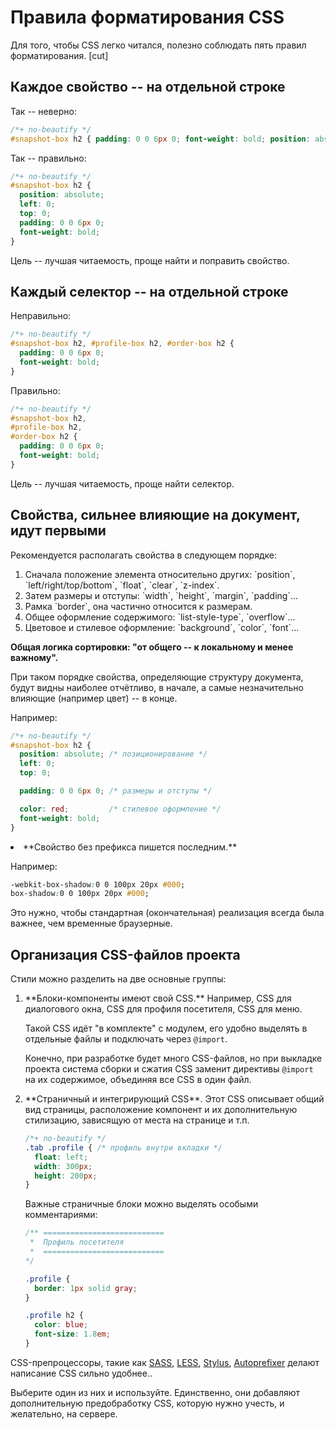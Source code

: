 # Правила форматирования CSS

Для того, чтобы CSS легко читался, полезно соблюдать пять правил форматирования.
[cut]

## Каждое свойство -- на отдельной строке

Так -- неверно:

```css
/*+ no-beautify */
#snapshot-box h2 { padding: 0 0 6px 0; font-weight: bold; position: absolute; left: 0; top: 0; }
```

Так -- правильно:

```css
/*+ no-beautify */
#snapshot-box h2 {
  position: absolute;
  left: 0;
  top: 0;
  padding: 0 0 6px 0; 
  font-weight: bold; 
}
```

Цель -- лучшая читаемость, проще найти и поправить свойство.

## Каждый селектор -- на отдельной строке

Неправильно:

```css
/*+ no-beautify */
#snapshot-box h2, #profile-box h2, #order-box h2 {
  padding: 0 0 6px 0; 
  font-weight: bold; 
}
```

Правильно:

```css
/*+ no-beautify */
#snapshot-box h2, 
#profile-box h2, 
#order-box h2 {
  padding: 0 0 6px 0; 
  font-weight: bold; 
}
```

Цель -- лучшая читаемость, проще найти селектор.

## Свойства, сильнее влияющие на документ, идут первыми

Рекомендуется располагать свойства в следующем порядке:
<ol>
<li>Сначала положение элемента относительно других: 
`position`, `left/right/top/bottom`, `float`, `clear`, `z-index`.</li>
<li>Затем размеры и отступы: 
`width`, `height`, `margin`, `padding`...</li>
<li>Рамка `border`, она частично относится к размерам.</li>
<li>Общее оформление содержимого: 
`list-style-type`, `overflow`...</li>
<li>Цветовое и стилевое оформление: 
`background`, `color`, `font`...</li>
</ol>

**Общая логика сортировки: "от общего -- к локальному и менее важному".**

При таком порядке свойства, определяющие структуру документа, будут видны наиболее отчётливо, в начале, а самые незначительно влияющие (например цвет) -- в конце.

Например:

```css
/*+ no-beautify */
#snapshot-box h2 {
  position: absolute; /* позиционирование */
  left: 0;
  top: 0;

  padding: 0 0 6px 0; /* размеры и отступы */

  color: red;         /* стилевое оформление */
  font-weight: bold;  
}
```

</li>
<li>**Свойство без префикса пишется последним.**

Например:

```css
-webkit-box-shadow:0 0 100px 20px #000;
box-shadow:0 0 100px 20px #000;
```

Это нужно, чтобы стандартная (окончательная) реализация всегда была важнее, чем временные браузерные. 
</li>

## Организация CSS-файлов проекта

Стили можно разделить на две основные группы:
<ol>
<li>**Блоки-компоненты имеют свой CSS.** Например, CSS для диалогового окна, CSS для профиля посетителя, CSS для меню.

Такой CSS идёт "в комплекте" с модулем, его удобно выделять в отдельные файлы и подключать через `@import`. 

Конечно, при разработке будет много CSS-файлов, но при выкладке проекта система сборки и сжатия CSS заменит директивы `@import` на их содержимое, объединяя все CSS в один файл.
</li>
<li>**Страничный и интегрирующий CSS**.
Этот CSS описывает общий вид страницы, расположение компонент и их дополнительную стилизацию, зависящую от места на странице и т.п.

```css
/*+ no-beautify */
.tab .profile { /* профиль внутри вкладки */
  float: left;
  width: 300px;
  height: 200px;
}
```

Важные страничные блоки можно выделять особыми комментариями:

```css
/** ===========================
 *  Профиль посетителя
 *  ===========================
*/

.profile {
  border: 1px solid gray;
}

.profile h2 {
  color: blue;
  font-size: 1.8em;
}
```

</li>
</ol>


CSS-препроцессоры, такие как [SASS](http://sass-lang.com/), [LESS](http://lesscss.org/), [Stylus](http://learnboost.github.com/stylus/), [Autoprefixer](https://github.com/postcss/autoprefixer) делают написание CSS сильно удобнее.. 

Выберите один из них и используйте. Единственно, они добавляют дополнительную предобработку CSS, которую нужно учесть, и желательно, на сервере.

